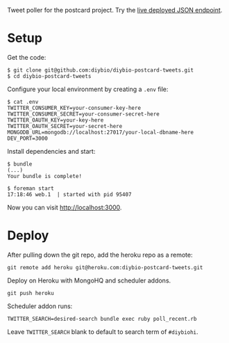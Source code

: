 Tweet poller for the postcard project.  Try the [live deployed JSON endpoint](http://diybio-postcard-tweets.herokuapp.com/tweets.json).

Setup
==============

Get the code:

```
$ git clone git@github.com:diybio/diybio-postcard-tweets.git
$ cd diybio-postcard-tweets
```

Configure your local environment by creating a `.env` file:

```
$ cat .env
TWITTER_CONSUMER_KEY=your-consumer-key-here
TWITTER_CONSUMER_SECRET=your-consumer-secret-here
TWITTER_OAUTH_KEY=your-key-here
TWITTER_OAUTH_SECRET=your-secret-here
MONGODB_URL=mongodb://localhost:27017/your-local-dbname-here
DEV_PORT=3000
```

Install dependencies and start:

```
$ bundle
(...)
Your bundle is complete!

$ foreman start
17:18:46 web.1  | started with pid 95407
```

Now you can visit [http://localhost:3000](http://localhost:3000).

Deploy
==============

After pulling down the git repo, add the heroku repo as a remote:

```
git remote add heroku git@heroku.com:diybio-postcard-tweets.git
```

Deploy on Heroku with MongoHQ and scheduler addons.  

```
git push heroku
```

Scheduler addon runs:

`TWITTER_SEARCH=desired-search bundle exec ruby poll_recent.rb`

Leave `TWITTER_SEARCH` blank to default to search term of `#diybiohi`.
